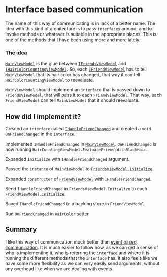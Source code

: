 # Interface based communication
The name of this way of communicating is in lack of a better name. The idea with this kind of architecture is to pass
 ``interfaces`` around, and to invoke methods or whatever is suitable in the appropriate places. This is one of the 
 methods that I have been using more and more lately.
 
 ### The idea
 
 [``MainViewModel``](MainViewModel.cs) is the glue between [``IFriendsViewModel``](FriendsList/IFriendsViewModel.cs) and [``IHairColorCountingViewModel``](HairColorCounting/IHairCountingViewModel.cs). So, each [``IFriendViewModel``](FriendDetail/IFriendViewModel.cs) 
 has to tell ``MainViewModel`` that its hair color has changed, that way it can tell ``HairColorCountingViewModel`` to
  reevaluate.
  
  ``MainViewModel`` should implement an ``interface`` that is passed down to ``FriendsViewModel``, that will pass it to 
  each ``FriendViewModel``. That way, each ``FriendViewModel`` can tell ``MainViewModel`` that it should reevaluate.
  
 
 ## How did I implement it?
 
 Created an ``interface`` called [``IHandleFriendChanged``](IHandleFriendChanged.cs) and created a `void 
 OnFriendChanged` in the ``interface``.
 
 Implemented ``IHandleFriendChanged`` in [``MainViewModel``](MainViewModel.cs). ``OnFriendChanged`` is now 
 running ``HairCountingViewModel.EvaluateFriendsWithBlackHair``.
 
 Expanded ``Initialize`` with ``IHandleFriendChanged`` argument.
 
 Passed the ``instance`` of ``MainViewModel`` to [``FriendsViewModel.Initialize``](FriendsList/FriendsViewModel.cs).
 
 Expanded ``constructor`` of [``FriendViewModel``](FriendDetail/FriendViewModel.cs) with ``IHandleFriendChanged``.
 
Send ``IHandleFriendChanged`` in ``FriendsViewModel.Initialize`` to each ``FriendViewModel.Initialize``.
 
Saved ``IHandleFriendChanged`` to a backing store in ``FriendViewModel``.

Run ``OnFriendChanged`` in ``HairColor`` setter. 

## Summary
I like this way of communication much better than [event based communication](../eventbased). It is much easier to 
follow now, as we can get a sense of who is implementing it, who is  referring the ``interface`` and where it is 
running the different methods that the ``interface`` has. It also feels like we have some more flexibility as we can 
very easily send arguments, without any overhead like when we are dealing with events.

 
